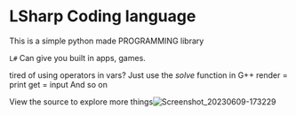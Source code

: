 # LSharp Coding language
This is a simple python made PROGRAMMING library 


```L#``` Can give you built in apps, games.

tired of using operators in vars? Just use the *solve* function in G++
render = print
get = input
And so on

View the source to explore more things![Screenshot_20230609-173229](https://github.com/JavaCoder9721/GPP_Programming_language/assets/135316137/b8debb98-2d82-4347-8324-5ab86d0616cb)
